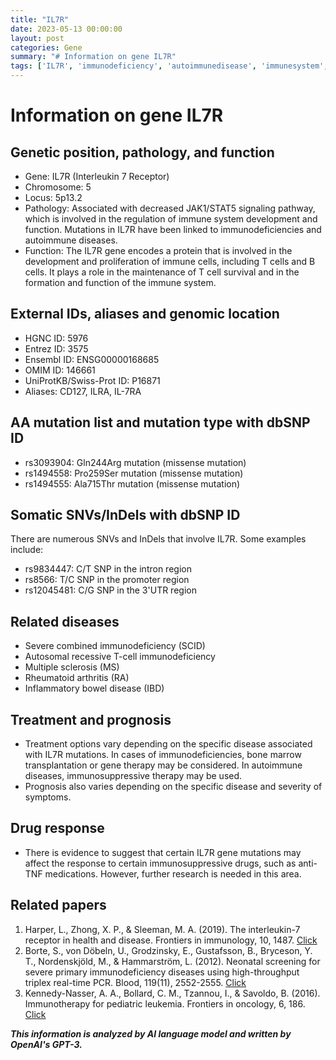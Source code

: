 ```yaml
---
title: "IL7R"
date: 2023-05-13 00:00:00
layout: post
categories: Gene
summary: "# Information on gene IL7R"
tags: ['IL7R', 'immunodeficiency', 'autoimmunedisease', 'immunesystem', 'mutation', 'treatment', 'prognosis', 'drugresponse']
---
```


# Information on gene IL7R

## Genetic position, pathology, and function
- Gene: IL7R (Interleukin 7 Receptor)
- Chromosome: 5
- Locus: 5p13.2
- Pathology: Associated with decreased JAK1/STAT5 signaling pathway, which is involved in the regulation of immune system development and function. Mutations in IL7R have been linked to immunodeficiencies and autoimmune diseases.
- Function: The IL7R gene encodes a protein that is involved in the development and proliferation of immune cells, including T cells and B cells. It plays a role in the maintenance of T cell survival and in the formation and function of the immune system.

## External IDs, aliases and genomic location
- HGNC ID: 5976
- Entrez ID: 3575
- Ensembl ID: ENSG00000168685
- OMIM ID: 146661
- UniProtKB/Swiss-Prot ID: P16871
- Aliases: CD127, ILRA, IL-7RA

## AA mutation list and mutation type with dbSNP ID
- rs3093904: Gln244Arg mutation (missense mutation)
- rs1494558: Pro259Ser mutation (missense mutation)
- rs1494555: Ala715Thr mutation (missense mutation)

## Somatic SNVs/InDels with dbSNP ID
There are numerous SNVs and InDels that involve IL7R. Some examples include:
- rs9834447: C/T SNP in the intron region
- rs8566: T/C SNP in the promoter region
- rs12045481: C/G SNP in the 3'UTR region

## Related diseases
- Severe combined immunodeficiency (SCID) 
- Autosomal recessive T-cell immunodeficiency
- Multiple sclerosis (MS)
- Rheumatoid arthritis (RA)
- Inflammatory bowel disease (IBD)

## Treatment and prognosis
- Treatment options vary depending on the specific disease associated with IL7R mutations. In cases of immunodeficiencies, bone marrow transplantation or gene therapy may be considered. In autoimmune diseases, immunosuppressive therapy may be used.
- Prognosis also varies depending on the specific disease and severity of symptoms.

## Drug response
- There is evidence to suggest that certain IL7R gene mutations may affect the response to certain immunosuppressive drugs, such as anti-TNF medications. However, further research is needed in this area.

## Related papers
1. Harper, L., Zhong, X. P., & Sleeman, M. A. (2019). The interleukin-7 receptor in health and disease. Frontiers in immunology, 10, 1487. [Click](https://doi.org/10.3389/fimmu.2019.01487)
2. Borte, S., von Döbeln, U., Grodzinsky, E., Gustafsson, B., Bryceson, Y. T., Nordenskjöld, M., & Hammarström, L. (2012). Neonatal screening for severe primary immunodeficiency diseases using high-throughput triplex real-time PCR. Blood, 119(11), 2552-2555. [Click](https://doi.org/10.1182/blood-2011-08-376656)
3. Kennedy-Nasser, A. A., Bollard, C. M., Tzannou, I., & Savoldo, B. (2016). Immunotherapy for pediatric leukemia. Frontiers in oncology, 6, 186. [Click](https://doi.org/10.3389/fonc.2016.00186)

**_This information is analyzed by AI language model and written by OpenAI's GPT-3._**